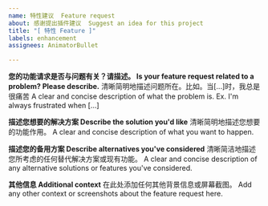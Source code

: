 ```yaml
---
name: 特性建议  Feature request
about: 感谢提出插件建议  Suggest an idea for this project
title: "[ 特性 Feature ]"
labels: enhancement
assignees: AnimatorBullet

---
```


**您的功能请求是否与问题有关？请描述。
Is your feature request related to a problem? Please describe.**
清晰简明地描述问题所在。比如。当[...]时，我总是很痛苦
A clear and concise description of what the problem is. Ex. I'm always frustrated when [...]

**描述您想要的解决方案  Describe the solution you'd like**
清晰简明地描述您想要的功能作用。
A clear and concise description of what you want to happen.

**描述您的备用方案  Describe alternatives you've considered**
清晰简洁地描述您所考虑的任何替代解决方案或现有功能。
A clear and concise description of any alternative solutions or features you've considered.

**其他信息  Additional context**
在此处添加任何其他背景信息或屏幕截图。
Add any other context or screenshots about the feature request here.
